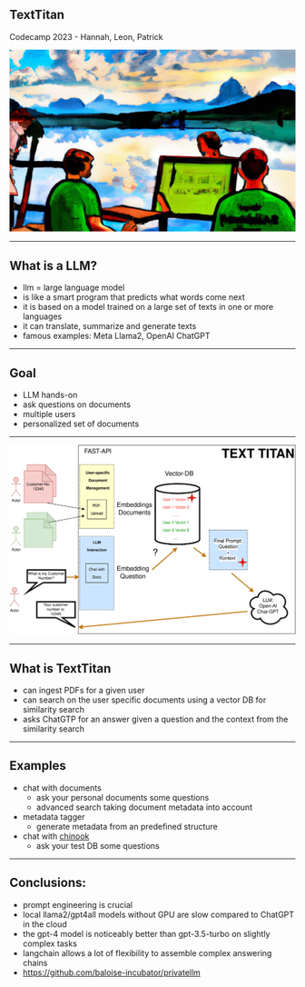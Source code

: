 ## TextTitan
Codecamp 2023 - Hannah, Leon, Patrick

![TextTitan](background.jpg)

---

## What is a LLM?
- llm = large language model
- is like a smart program that predicts what words come next
- it is based on a model trained on a large set of texts in one or more languages
- it can translate, summarize and generate texts
- famous examples: Meta Llama2, OpenAI ChatGPT 

---

## Goal

- LLM hands-on
- ask questions on documents
- multiple users
- personalized set of documents

---

![TextTitan](texttitan.png)

---

## What is TextTitan
- can ingest PDFs for a given user
- can search on the user specific documents using a vector DB for similarity search
- asks ChatGTP for an answer given a question and the context from the similarity search

---

## Examples
- chat with documents
  - ask your personal documents some questions
  - advanced search taking document metadata into account
- metadata tagger
  - generate metadata from an predefined structure
- chat with [chinook](https://www.sqlitetutorial.net/wp-content/uploads/2018/03/sqlite-sample-database-diagram-color.pdf)
  - ask your test DB some questions

---

## Conclusions:
- prompt engineering is crucial
- local llama2/gpt4all models without GPU are slow compared to ChatGPT in the cloud
- the gpt-4 model is noticeably better than gpt-3.5-turbo on slightly complex tasks
- langchain allows a lot of flexibility to assemble complex answering chains
- https://github.com/baloise-incubator/privatellm
